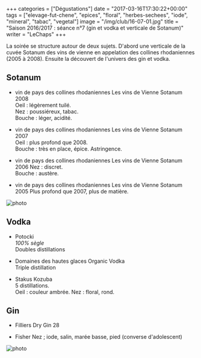 +++
categories = ["Dégustations"]
date = "2017-03-16T17:30:22+00:00"
tags = ["elevage-fut-chene", "epices", "floral", "herbes-sechees", "iode", "mineral", "tabac", "vegetal"] 
image = "/img/club/16-07-01.jpg"
title = "Saison 2016/2017 : séance n°7 (gin et vodka et verticale de Sotanum)"
writer = "LeChaps"
+++

La soirée se structure autour de deux sujets. D'abord une verticale de la cuvée Sotanum des vins de vienne en appelation des collines rhodaniennes (2005 à 2008). Ensuite la découvert de l'univers des gin et vodka.

## Sotanum

* vin de pays des collines rhodaniennes Les vins de Vienne Sotanum 2008  
Oeil : légèrement tuilé.  
Nez : poussiéreux, tabac.  
Bouche : léger, acidité.

* vin de pays des collines rhodaniennes Les vins de Vienne Sotanum 2007 <i class="fa fa-plus-circle"></i>  
Oeil : plus profond que 2008.  
Bouche : très en place, épice. Astringence.

* vin de pays des collines rhodaniennes Les vins de Vienne Sotanum 2006
Nez : discret.  
Bouche : austère.

* vin de pays des collines rhodaniennes Les vins de Vienne Sotanum 2005
Plus profond que 2007, plus de matière.

![photo][1]

## Vodka

* Potocki  
_100% sègle_  
Doubles distillations

* Domaines des hautes glaces Organic Vodka  
Triple distillation

* Stakus Kozuba <i class="fa fa-plus-circle"></i> <i class="fa fa-plus-circle"></i>  
5 distillations.  
Oeil : couleur ambrée.
Nez : floral, rond.

## Gin

* Filliers Dry Gin 28

* Fisher
Nez ; iode, salin, marée basse, pied (converse d'adolescent)

![photo][2]

[1]: /img/club/16-07-01.jpg
[2]: /img/club/16-07-02.jpg


